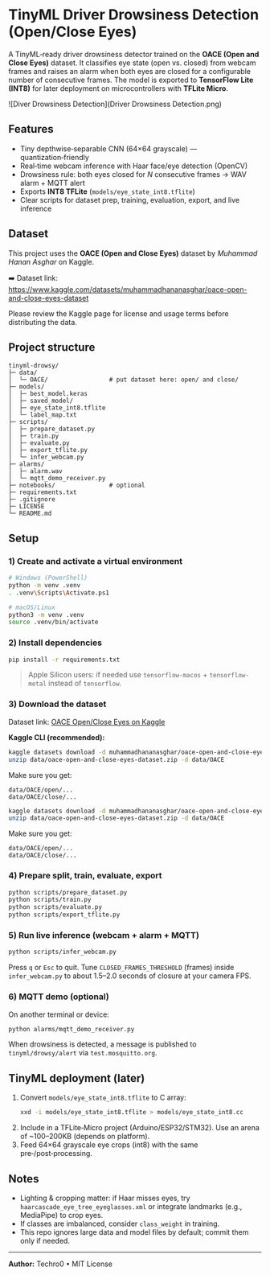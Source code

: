 # TinyML Driver Drowsiness Detection (Open/Close Eyes)

A TinyML‑ready driver drowsiness detector trained on the **OACE (Open and Close Eyes)** dataset.
It classifies eye state (open vs. closed) from webcam frames and raises an alarm when both eyes
are closed for a configurable number of consecutive frames. The model is exported to **TensorFlow Lite (INT8)** for later deployment on microcontrollers with **TFLite Micro**.

![Diver Drowsiness Detection](Driver Drowsiness Detection.png)
## Features
- Tiny depthwise‑separable CNN (64×64 grayscale) — quantization‑friendly
- Real‑time webcam inference with Haar face/eye detection (OpenCV)
- Drowsiness rule: both eyes closed for *N* consecutive frames → WAV alarm + MQTT alert
- Exports **INT8 TFLite** (`models/eye_state_int8.tflite`)
- Clear scripts for dataset prep, training, evaluation, export, and live inference

## Dataset
This project uses the **OACE (Open and Close Eyes)** dataset by *Muhammad Hanan Asghar* on Kaggle.

➡️ Dataset link: https://www.kaggle.com/datasets/muhammadhananasghar/oace-open-and-close-eyes-dataset

Please review the Kaggle page for license and usage terms before distributing the data.

## Project structure
```
tinyml-drowsy/
├─ data/
│  └─ OACE/                 # put dataset here: open/ and close/
├─ models/
│  ├─ best_model.keras
│  ├─ saved_model/
│  ├─ eye_state_int8.tflite
│  └─ label_map.txt
├─ scripts/
│  ├─ prepare_dataset.py
│  ├─ train.py
│  ├─ evaluate.py
│  ├─ export_tflite.py
│  └─ infer_webcam.py
├─ alarms/
│  ├─ alarm.wav
│  └─ mqtt_demo_receiver.py
├─ notebooks/               # optional
├─ requirements.txt
├─ .gitignore
├─ LICENSE
└─ README.md
```

## Setup
### 1) Create and activate a virtual environment
```bash
# Windows (PowerShell)
python -m venv .venv
. .venv\Scripts\Activate.ps1

# macOS/Linux
python3 -m venv .venv
source .venv/bin/activate
```

### 2) Install dependencies
```bash
pip install -r requirements.txt
```
> Apple Silicon users: if needed use `tensorflow-macos` + `tensorflow-metal` instead of `tensorflow`.

### 3) Download the dataset
Dataset link: [OACE Open/Close Eyes on Kaggle](https://www.kaggle.com/datasets/muhammadhananasghar/oace-open-and-close-eyes-dataset)

**Kaggle CLI (recommended):**
```bash
kaggle datasets download -d muhammadhananasghar/oace-open-and-close-eyes-dataset -p data/
unzip data/oace-open-and-close-eyes-dataset.zip -d data/OACE
```
Make sure you get:
```
data/OACE/open/...
data/OACE/close/...
```
```bash
kaggle datasets download -d muhammadhananasghar/oace-open-and-close-eyes-dataset -p data/
unzip data/oace-open-and-close-eyes-dataset.zip -d data/OACE
```
Make sure you get:
```
data/OACE/open/...
data/OACE/close/...
```

### 4) Prepare split, train, evaluate, export
```bash
python scripts/prepare_dataset.py
python scripts/train.py
python scripts/evaluate.py
python scripts/export_tflite.py
```

### 5) Run live inference (webcam + alarm + MQTT)
```bash
python scripts/infer_webcam.py
```
Press `q` or `Esc` to quit. Tune `CLOSED_FRAMES_THRESHOLD` (frames) inside `infer_webcam.py` to about 1.5–2.0 seconds of closure at your camera FPS.

### 6) MQTT demo (optional)
On another terminal or device:
```bash
python alarms/mqtt_demo_receiver.py
```
When drowsiness is detected, a message is published to `tinyml/drowsy/alert` via `test.mosquitto.org`.

## TinyML deployment (later)
1. Convert `models/eye_state_int8.tflite` to C array:
   ```bash
   xxd -i models/eye_state_int8.tflite > models/eye_state_int8.cc
   ```
2. Include in a TFLite‑Micro project (Arduino/ESP32/STM32). Use an arena of ~100–200KB (depends on platform).
3. Feed 64×64 grayscale eye crops (int8) with the same pre‑/post‑processing.

## Notes
- Lighting & cropping matter: if Haar misses eyes, try `haarcascade_eye_tree_eyeglasses.xml` or integrate landmarks (e.g., MediaPipe) to crop eyes.
- If classes are imbalanced, consider `class_weight` in training.
- This repo ignores large data and model files by default; commit them only if needed.

---

**Author:** Techro0 • MIT License
